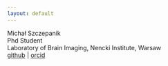 ```yaml
---
layout: default
---
```


Michał Szczepanik  
Phd Student  
Laboratory of Brain Imaging, Nencki Institute, Warsaw  
[github](https://github.com/mslw) | [orcid](https://orcid.org/0000-0002-4028-2087)
